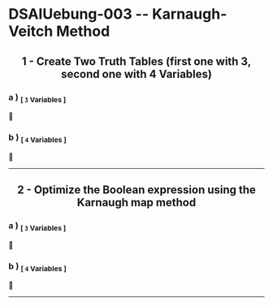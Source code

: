 <!-- ============================================================================================================ -->
<!--                         made by               Jan Ritt       -       https://github.com/IxI-Enki             -->
<!-- ============================================================================================================ -->

<div style="page-break-before: always;">
  
# DSAIUebung-003 -- Karnaugh-Veitch Method
## <p align="center"> 1 - Create Two Truth Tables (first one with 3, second one with 4 Variables) </p>  
  
### <p align="left"> a ) <sub>[ `3` Variables ]</sub> </p>   
  💭
### <p align="left"> b ) <sub>[ `4` Variables ]</sub> </p>   
  💭
  
--- 
</div>

<div style="page-break-before: always;">
  
## <p align="center"> 2 - Optimize the Boolean expression using the Karnaugh map method </p>  
### <p align="left"> a ) <sub>[ `3` Variables ]</sub> </p>   
  💭
### <p align="left"> b ) <sub>[ `4` Variables ]</sub> </p>   
  💭
  
--- 
</div>


<!-- ============================================================================================================ -->
<!--                         made by               Jan Ritt       -       https://github.com/IxI-Enki             -->
<!-- ============================================================================================================ -->

<!-- fast access to my formating "helper-code" ( 💭 → ✎insert here ): 

// USE THIS TO ENSURE PAGE-BREAKS
<div style="page-break-before: always;">
💭
</div>

// USE THIS TO ALIGN CONTENT
<p align="left"> 💭 </p>
<div align="center"> 💭 </p>

// USE THIS CENTERED TABLE
<div align="center">
  |   |   |   |  
  |:-:|:-:|:-:|  
  |   |   |   |  
</div>

// USE THESE CHARACTERS FOR BEAUTIFUL NOTATIONS
  ✕ ✖ ⅹ ×  ∓ ∗   ∞   ∧ ⋀ ∨ ⋁   ¬   ≡ 
  ⟹   ⇐ ⇒ ⇔   ← → ↔   ⇽ ⇾ ⇿   ⇠ ⇢   ⇦ ⇨
  ∀  ∃ ∄   ∈ ∋  ∊ ∍
  Ⅰ Ⅱ Ⅲ Ⅳ Ⅴ Ⅵ Ⅶ Ⅷ Ⅸ Ⅹ Ⅺ Ⅻ 
  𝐴 𝐵 𝑃 𝑄
  ∘ ∙ • …   ✓ ✔  ✗ ✘  
  ⚐ ⚡
-->
